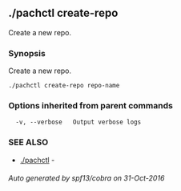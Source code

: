 ## ./pachctl create-repo

Create a new repo.

### Synopsis


Create a new repo.

```
./pachctl create-repo repo-name
```

### Options inherited from parent commands

```
  -v, --verbose   Output verbose logs
```

### SEE ALSO
* [./pachctl](./pachctl.md)	 - 

###### Auto generated by spf13/cobra on 31-Oct-2016
